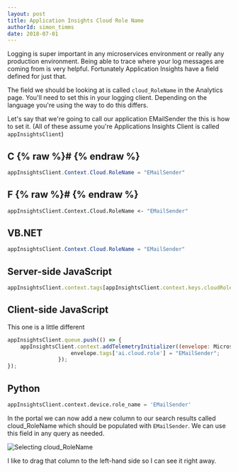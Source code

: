 ```yaml
---
layout: post
title: Application Insights Cloud Role Name
authorId: simon_timms
date: 2018-07-01
---
```


Logging is super important in any microservices environment or really any production environment. Being able to trace where your log messages are coming from is very helpful. Fortunately Application Insights have a field defined for just that.

<!--more-->

The field we should be looking at is called `cloud_RoleName` in the Analytics page. You'll need to set this in your logging client. Depending on the language you're using the way to do this differs. 

Let's say that we're going to call our application EMailSender the this is how to set it. (All of these assume you're Applications Insights Client is called `appInsightsClient`)

## C {% raw %}# {% endraw %}

```csharp
appInsightsClient.Context.Cloud.RoleName = "EMailSender"
```

## F {% raw %}# {% endraw %}

```fsharp
appInsightsClient.Context.Cloud.RoleName <- "EMailSender"
```

## VB.NET

```csharp
appInsightsClient.Context.Cloud.RoleName = "EMailSender"
```

## Server-side JavaScript

```javascript
appInsightsClient.context.tags[appInsightsClient.context.keys.cloudRole] = 'EMailSender';
```

## Client-side JavaScript

This one is a little different 

```javascript
appInsightsClient.queue.push(() => {
    appInsightsClient.context.addTelemetryInitializer((envelope: Microsoft.ApplicationInsights.IEnvelope) => {
                    envelope.tags['ai.cloud.role'] = "EMailSender";
                });
});
```

## Python

```python
appInsightsClient.context.device.role_name = 'EMailSender'
```

In the portal we can now add a new column to our search  results called cloud_RoleName which should be populated with `EMailSender`. We can use this field in any query as needed.

![Selecting cloud_RoleName](/images/app_insights_appname/select.png)

I like to drag that column to the left-hand side so I can see it right away.